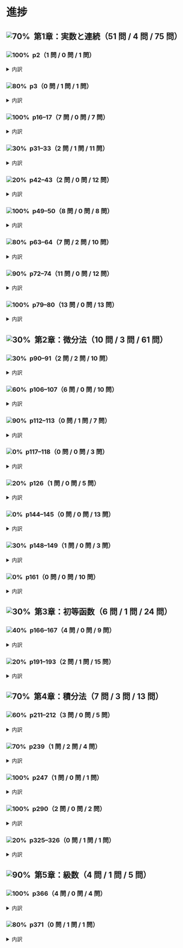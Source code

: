 # 進捗

## <picture><source media="(prefers-color-scheme: dark)" alt="70%"  srcset="https://img.shields.io/badge/70%25-8c8e02"><source media="(prefers-color-scheme: light)" alt="70%"  srcset="https://img.shields.io/badge/70%25-e5e833"><img alt="70%" src="https://img.shields.io/badge/70%25-e5e833"></picture>&nbsp; 第1章：実数と連続（51 問 / 4 問 / 75 問）

### <picture><source media="(prefers-color-scheme: dark)" alt="100%"  srcset="https://img.shields.io/badge/100%25-1f9b03"><source media="(prefers-color-scheme: light)" alt="100%"  srcset="https://img.shields.io/badge/100%25-46c12a"><img alt="100%" src="https://img.shields.io/badge/100%25-46c12a"></picture>&nbsp; p2（1 問 / 0 問 / 1 問）

<details>
<summary>内訳</summary>

<br/>

- [x] <picture><source media="(prefers-color-scheme: dark)" alt="100%"  srcset="https://img.shields.io/badge/100%25-1f9b03"><source media="(prefers-color-scheme: light)" alt="100%"  srcset="https://img.shields.io/badge/100%25-46c12a"><img alt="100%" src="https://img.shields.io/badge/100%25-46c12a"></picture>&nbsp; **p2：1**（11 / 11）
</details>

### <picture><source media="(prefers-color-scheme: dark)" alt="80%"  srcset="https://img.shields.io/badge/80%25-039b96"><source media="(prefers-color-scheme: light)" alt="80%"  srcset="https://img.shields.io/badge/80%25-2dcec9"><img alt="80%" src="https://img.shields.io/badge/80%25-2dcec9"></picture>&nbsp; p3（0 問 / 1 問 / 1 問）

<details>
<summary>内訳</summary>

<br/>

- [ ] <picture><source media="(prefers-color-scheme: dark)" alt="80%"  srcset="https://img.shields.io/badge/80%25-039b96"><source media="(prefers-color-scheme: light)" alt="80%"  srcset="https://img.shields.io/badge/80%25-2dcec9"><img alt="80%" src="https://img.shields.io/badge/80%25-2dcec9"></picture>&nbsp; **p3：2**（5 / 6）
</details>

### <picture><source media="(prefers-color-scheme: dark)" alt="100%"  srcset="https://img.shields.io/badge/100%25-1f9b03"><source media="(prefers-color-scheme: light)" alt="100%"  srcset="https://img.shields.io/badge/100%25-46c12a"><img alt="100%" src="https://img.shields.io/badge/100%25-46c12a"></picture>&nbsp; p16–17（7 問 / 0 問 / 7 問）

<details>
<summary>内訳</summary>

<br/>

- [x] <picture><source media="(prefers-color-scheme: dark)" alt="100%"  srcset="https://img.shields.io/badge/100%25-1f9b03"><source media="(prefers-color-scheme: light)" alt="100%"  srcset="https://img.shields.io/badge/100%25-46c12a"><img alt="100%" src="https://img.shields.io/badge/100%25-46c12a"></picture>&nbsp; **p16–17：1**（5 / 5）
- [x] <picture><source media="(prefers-color-scheme: dark)" alt="100%"  srcset="https://img.shields.io/badge/100%25-1f9b03"><source media="(prefers-color-scheme: light)" alt="100%"  srcset="https://img.shields.io/badge/100%25-46c12a"><img alt="100%" src="https://img.shields.io/badge/100%25-46c12a"></picture>&nbsp; **p16–17：2**
- [x] <picture><source media="(prefers-color-scheme: dark)" alt="100%"  srcset="https://img.shields.io/badge/100%25-1f9b03"><source media="(prefers-color-scheme: light)" alt="100%"  srcset="https://img.shields.io/badge/100%25-46c12a"><img alt="100%" src="https://img.shields.io/badge/100%25-46c12a"></picture>&nbsp; **p16–17：3**
- [x] <picture><source media="(prefers-color-scheme: dark)" alt="100%"  srcset="https://img.shields.io/badge/100%25-1f9b03"><source media="(prefers-color-scheme: light)" alt="100%"  srcset="https://img.shields.io/badge/100%25-46c12a"><img alt="100%" src="https://img.shields.io/badge/100%25-46c12a"></picture>&nbsp; **p16–17：4**
- [x] <picture><source media="(prefers-color-scheme: dark)" alt="100%"  srcset="https://img.shields.io/badge/100%25-1f9b03"><source media="(prefers-color-scheme: light)" alt="100%"  srcset="https://img.shields.io/badge/100%25-46c12a"><img alt="100%" src="https://img.shields.io/badge/100%25-46c12a"></picture>&nbsp; **p16–17：5**
- [x] <picture><source media="(prefers-color-scheme: dark)" alt="100%"  srcset="https://img.shields.io/badge/100%25-1f9b03"><source media="(prefers-color-scheme: light)" alt="100%"  srcset="https://img.shields.io/badge/100%25-46c12a"><img alt="100%" src="https://img.shields.io/badge/100%25-46c12a"></picture>&nbsp; **p16–17：6**
- [x] <picture><source media="(prefers-color-scheme: dark)" alt="100%"  srcset="https://img.shields.io/badge/100%25-1f9b03"><source media="(prefers-color-scheme: light)" alt="100%"  srcset="https://img.shields.io/badge/100%25-46c12a"><img alt="100%" src="https://img.shields.io/badge/100%25-46c12a"></picture>&nbsp; **p16–17：7**
</details>

### <picture><source media="(prefers-color-scheme: dark)" alt="30%"  srcset="https://img.shields.io/badge/30%25-b55003"><source media="(prefers-color-scheme: light)" alt="30%"  srcset="https://img.shields.io/badge/30%25-e88133"><img alt="30%" src="https://img.shields.io/badge/30%25-e88133"></picture>&nbsp; p31–33（2 問 / 1 問 / 11 問）

<details>
<summary>内訳</summary>

<br/>

- [ ] <picture><source media="(prefers-color-scheme: dark)" alt="90%"  srcset="https://img.shields.io/badge/90%25-039b96"><source media="(prefers-color-scheme: light)" alt="90%"  srcset="https://img.shields.io/badge/90%25-2dcec9"><img alt="90%" src="https://img.shields.io/badge/90%25-2dcec9"></picture>&nbsp; **p31–33：1**（6 / 7）
- [x] <picture><source media="(prefers-color-scheme: dark)" alt="100%"  srcset="https://img.shields.io/badge/100%25-1f9b03"><source media="(prefers-color-scheme: light)" alt="100%"  srcset="https://img.shields.io/badge/100%25-46c12a"><img alt="100%" src="https://img.shields.io/badge/100%25-46c12a"></picture>&nbsp; **p31–33：2**
- [ ] <picture><source media="(prefers-color-scheme: dark)" alt="0%"  srcset="https://img.shields.io/badge/0%25-a80319"><source media="(prefers-color-scheme: light)" alt="0%"  srcset="https://img.shields.io/badge/0%25-db3047"><img alt="0%" src="https://img.shields.io/badge/0%25-db3047"></picture>&nbsp; **p31–33：3**
- [ ] <picture><source media="(prefers-color-scheme: dark)" alt="0%"  srcset="https://img.shields.io/badge/0%25-a80319"><source media="(prefers-color-scheme: light)" alt="0%"  srcset="https://img.shields.io/badge/0%25-db3047"><img alt="0%" src="https://img.shields.io/badge/0%25-db3047"></picture>&nbsp; **p31–33：4**
- [ ] <picture><source media="(prefers-color-scheme: dark)" alt="0%"  srcset="https://img.shields.io/badge/0%25-a80319"><source media="(prefers-color-scheme: light)" alt="0%"  srcset="https://img.shields.io/badge/0%25-db3047"><img alt="0%" src="https://img.shields.io/badge/0%25-db3047"></picture>&nbsp; **p31–33：5**
- [ ] <picture><source media="(prefers-color-scheme: dark)" alt="0%"  srcset="https://img.shields.io/badge/0%25-a80319"><source media="(prefers-color-scheme: light)" alt="0%"  srcset="https://img.shields.io/badge/0%25-db3047"><img alt="0%" src="https://img.shields.io/badge/0%25-db3047"></picture>&nbsp; **p31–33：6**
- [ ] <picture><source media="(prefers-color-scheme: dark)" alt="0%"  srcset="https://img.shields.io/badge/0%25-a80319"><source media="(prefers-color-scheme: light)" alt="0%"  srcset="https://img.shields.io/badge/0%25-db3047"><img alt="0%" src="https://img.shields.io/badge/0%25-db3047"></picture>&nbsp; **p31–33：7**
- [ ] <picture><source media="(prefers-color-scheme: dark)" alt="0%"  srcset="https://img.shields.io/badge/0%25-a80319"><source media="(prefers-color-scheme: light)" alt="0%"  srcset="https://img.shields.io/badge/0%25-db3047"><img alt="0%" src="https://img.shields.io/badge/0%25-db3047"></picture>&nbsp; **p31–33：8**
- [ ] <picture><source media="(prefers-color-scheme: dark)" alt="0%"  srcset="https://img.shields.io/badge/0%25-a80319"><source media="(prefers-color-scheme: light)" alt="0%"  srcset="https://img.shields.io/badge/0%25-db3047"><img alt="0%" src="https://img.shields.io/badge/0%25-db3047"></picture>&nbsp; **p31–33：9**
- [ ] <picture><source media="(prefers-color-scheme: dark)" alt="0%"  srcset="https://img.shields.io/badge/0%25-a80319"><source media="(prefers-color-scheme: light)" alt="0%"  srcset="https://img.shields.io/badge/0%25-db3047"><img alt="0%" src="https://img.shields.io/badge/0%25-db3047"></picture>&nbsp; **p31–33：10**
- [x] <picture><source media="(prefers-color-scheme: dark)" alt="100%"  srcset="https://img.shields.io/badge/100%25-1f9b03"><source media="(prefers-color-scheme: light)" alt="100%"  srcset="https://img.shields.io/badge/100%25-46c12a"><img alt="100%" src="https://img.shields.io/badge/100%25-46c12a"></picture>&nbsp; **p31–33：11**
</details>

### <picture><source media="(prefers-color-scheme: dark)" alt="20%"  srcset="https://img.shields.io/badge/20%25-a80319"><source media="(prefers-color-scheme: light)" alt="20%"  srcset="https://img.shields.io/badge/20%25-db3047"><img alt="20%" src="https://img.shields.io/badge/20%25-db3047"></picture>&nbsp; p42–43（2 問 / 0 問 / 12 問）

<details>
<summary>内訳</summary>

<br/>

- [ ] <picture><source media="(prefers-color-scheme: dark)" alt="0%"  srcset="https://img.shields.io/badge/0%25-a80319"><source media="(prefers-color-scheme: light)" alt="0%"  srcset="https://img.shields.io/badge/0%25-db3047"><img alt="0%" src="https://img.shields.io/badge/0%25-db3047"></picture>&nbsp; **p42–43：1**
- [ ] <picture><source media="(prefers-color-scheme: dark)" alt="0%"  srcset="https://img.shields.io/badge/0%25-a80319"><source media="(prefers-color-scheme: light)" alt="0%"  srcset="https://img.shields.io/badge/0%25-db3047"><img alt="0%" src="https://img.shields.io/badge/0%25-db3047"></picture>&nbsp; **p42–43：2**
- [x] <picture><source media="(prefers-color-scheme: dark)" alt="100%"  srcset="https://img.shields.io/badge/100%25-1f9b03"><source media="(prefers-color-scheme: light)" alt="100%"  srcset="https://img.shields.io/badge/100%25-46c12a"><img alt="100%" src="https://img.shields.io/badge/100%25-46c12a"></picture>&nbsp; **p42–43：3**
- [ ] <picture><source media="(prefers-color-scheme: dark)" alt="0%"  srcset="https://img.shields.io/badge/0%25-a80319"><source media="(prefers-color-scheme: light)" alt="0%"  srcset="https://img.shields.io/badge/0%25-db3047"><img alt="0%" src="https://img.shields.io/badge/0%25-db3047"></picture>&nbsp; **p42–43：4**
- [ ] <picture><source media="(prefers-color-scheme: dark)" alt="0%"  srcset="https://img.shields.io/badge/0%25-a80319"><source media="(prefers-color-scheme: light)" alt="0%"  srcset="https://img.shields.io/badge/0%25-db3047"><img alt="0%" src="https://img.shields.io/badge/0%25-db3047"></picture>&nbsp; **p42–43：5**
- [ ] <picture><source media="(prefers-color-scheme: dark)" alt="0%"  srcset="https://img.shields.io/badge/0%25-a80319"><source media="(prefers-color-scheme: light)" alt="0%"  srcset="https://img.shields.io/badge/0%25-db3047"><img alt="0%" src="https://img.shields.io/badge/0%25-db3047"></picture>&nbsp; **p42–43：6**
- [ ] <picture><source media="(prefers-color-scheme: dark)" alt="0%"  srcset="https://img.shields.io/badge/0%25-a80319"><source media="(prefers-color-scheme: light)" alt="0%"  srcset="https://img.shields.io/badge/0%25-db3047"><img alt="0%" src="https://img.shields.io/badge/0%25-db3047"></picture>&nbsp; **p42–43：7**
- [ ] <picture><source media="(prefers-color-scheme: dark)" alt="0%"  srcset="https://img.shields.io/badge/0%25-a80319"><source media="(prefers-color-scheme: light)" alt="0%"  srcset="https://img.shields.io/badge/0%25-db3047"><img alt="0%" src="https://img.shields.io/badge/0%25-db3047"></picture>&nbsp; **p42–43：8**
- [ ] <picture><source media="(prefers-color-scheme: dark)" alt="0%"  srcset="https://img.shields.io/badge/0%25-a80319"><source media="(prefers-color-scheme: light)" alt="0%"  srcset="https://img.shields.io/badge/0%25-db3047"><img alt="0%" src="https://img.shields.io/badge/0%25-db3047"></picture>&nbsp; **p42–43：9**
- [ ] <picture><source media="(prefers-color-scheme: dark)" alt="0%"  srcset="https://img.shields.io/badge/0%25-a80319"><source media="(prefers-color-scheme: light)" alt="0%"  srcset="https://img.shields.io/badge/0%25-db3047"><img alt="0%" src="https://img.shields.io/badge/0%25-db3047"></picture>&nbsp; **p42–43：10**
- [x] <picture><source media="(prefers-color-scheme: dark)" alt="100%"  srcset="https://img.shields.io/badge/100%25-1f9b03"><source media="(prefers-color-scheme: light)" alt="100%"  srcset="https://img.shields.io/badge/100%25-46c12a"><img alt="100%" src="https://img.shields.io/badge/100%25-46c12a"></picture>&nbsp; **p42–43：11**
- [ ] <picture><source media="(prefers-color-scheme: dark)" alt="0%"  srcset="https://img.shields.io/badge/0%25-a80319"><source media="(prefers-color-scheme: light)" alt="0%"  srcset="https://img.shields.io/badge/0%25-db3047"><img alt="0%" src="https://img.shields.io/badge/0%25-db3047"></picture>&nbsp; **p42–43：12**
</details>

### <picture><source media="(prefers-color-scheme: dark)" alt="100%"  srcset="https://img.shields.io/badge/100%25-1f9b03"><source media="(prefers-color-scheme: light)" alt="100%"  srcset="https://img.shields.io/badge/100%25-46c12a"><img alt="100%" src="https://img.shields.io/badge/100%25-46c12a"></picture>&nbsp; p49–50（8 問 / 0 問 / 8 問）

<details>
<summary>内訳</summary>

<br/>

- [x] <picture><source media="(prefers-color-scheme: dark)" alt="100%"  srcset="https://img.shields.io/badge/100%25-1f9b03"><source media="(prefers-color-scheme: light)" alt="100%"  srcset="https://img.shields.io/badge/100%25-46c12a"><img alt="100%" src="https://img.shields.io/badge/100%25-46c12a"></picture>&nbsp; **p49–50：1**
- [x] <picture><source media="(prefers-color-scheme: dark)" alt="100%"  srcset="https://img.shields.io/badge/100%25-1f9b03"><source media="(prefers-color-scheme: light)" alt="100%"  srcset="https://img.shields.io/badge/100%25-46c12a"><img alt="100%" src="https://img.shields.io/badge/100%25-46c12a"></picture>&nbsp; **p49–50：2**（11 / 11）
- [x] <picture><source media="(prefers-color-scheme: dark)" alt="100%"  srcset="https://img.shields.io/badge/100%25-1f9b03"><source media="(prefers-color-scheme: light)" alt="100%"  srcset="https://img.shields.io/badge/100%25-46c12a"><img alt="100%" src="https://img.shields.io/badge/100%25-46c12a"></picture>&nbsp; **p49–50：3**
- [x] <picture><source media="(prefers-color-scheme: dark)" alt="100%"  srcset="https://img.shields.io/badge/100%25-1f9b03"><source media="(prefers-color-scheme: light)" alt="100%"  srcset="https://img.shields.io/badge/100%25-46c12a"><img alt="100%" src="https://img.shields.io/badge/100%25-46c12a"></picture>&nbsp; **p49–50：4**
- [x] <picture><source media="(prefers-color-scheme: dark)" alt="100%"  srcset="https://img.shields.io/badge/100%25-1f9b03"><source media="(prefers-color-scheme: light)" alt="100%"  srcset="https://img.shields.io/badge/100%25-46c12a"><img alt="100%" src="https://img.shields.io/badge/100%25-46c12a"></picture>&nbsp; **p49–50：5**
- [x] <picture><source media="(prefers-color-scheme: dark)" alt="100%"  srcset="https://img.shields.io/badge/100%25-1f9b03"><source media="(prefers-color-scheme: light)" alt="100%"  srcset="https://img.shields.io/badge/100%25-46c12a"><img alt="100%" src="https://img.shields.io/badge/100%25-46c12a"></picture>&nbsp; **p49–50：6**
- [x] <picture><source media="(prefers-color-scheme: dark)" alt="100%"  srcset="https://img.shields.io/badge/100%25-1f9b03"><source media="(prefers-color-scheme: light)" alt="100%"  srcset="https://img.shields.io/badge/100%25-46c12a"><img alt="100%" src="https://img.shields.io/badge/100%25-46c12a"></picture>&nbsp; **p49–50：7**（2 / 2）
- [x] <picture><source media="(prefers-color-scheme: dark)" alt="100%"  srcset="https://img.shields.io/badge/100%25-1f9b03"><source media="(prefers-color-scheme: light)" alt="100%"  srcset="https://img.shields.io/badge/100%25-46c12a"><img alt="100%" src="https://img.shields.io/badge/100%25-46c12a"></picture>&nbsp; **p49–50：8**
</details>

### <picture><source media="(prefers-color-scheme: dark)" alt="80%"  srcset="https://img.shields.io/badge/80%25-039b96"><source media="(prefers-color-scheme: light)" alt="80%"  srcset="https://img.shields.io/badge/80%25-2dcec9"><img alt="80%" src="https://img.shields.io/badge/80%25-2dcec9"></picture>&nbsp; p63–64（7 問 / 2 問 / 10 問）

<details>
<summary>内訳</summary>

<br/>

- [ ] <picture><source media="(prefers-color-scheme: dark)" alt="60%"  srcset="https://img.shields.io/badge/60%25-8c8e02"><source media="(prefers-color-scheme: light)" alt="60%"  srcset="https://img.shields.io/badge/60%25-e5e833"><img alt="60%" src="https://img.shields.io/badge/60%25-e5e833"></picture>&nbsp; **p63–64：1**（3 / 5）
- [x] <picture><source media="(prefers-color-scheme: dark)" alt="100%"  srcset="https://img.shields.io/badge/100%25-1f9b03"><source media="(prefers-color-scheme: light)" alt="100%"  srcset="https://img.shields.io/badge/100%25-46c12a"><img alt="100%" src="https://img.shields.io/badge/100%25-46c12a"></picture>&nbsp; **p63–64：2**（5 / 5）
- [ ] <picture><source media="(prefers-color-scheme: dark)" alt="50%"  srcset="https://img.shields.io/badge/50%25-8c8e02"><source media="(prefers-color-scheme: light)" alt="50%"  srcset="https://img.shields.io/badge/50%25-e5e833"><img alt="50%" src="https://img.shields.io/badge/50%25-e5e833"></picture>&nbsp; **p63–64：3**（1 / 2）
- [x] <picture><source media="(prefers-color-scheme: dark)" alt="100%"  srcset="https://img.shields.io/badge/100%25-1f9b03"><source media="(prefers-color-scheme: light)" alt="100%"  srcset="https://img.shields.io/badge/100%25-46c12a"><img alt="100%" src="https://img.shields.io/badge/100%25-46c12a"></picture>&nbsp; **p63–64：4**（2 / 2）
- [x] <picture><source media="(prefers-color-scheme: dark)" alt="100%"  srcset="https://img.shields.io/badge/100%25-1f9b03"><source media="(prefers-color-scheme: light)" alt="100%"  srcset="https://img.shields.io/badge/100%25-46c12a"><img alt="100%" src="https://img.shields.io/badge/100%25-46c12a"></picture>&nbsp; **p63–64：5**
- [x] <picture><source media="(prefers-color-scheme: dark)" alt="100%"  srcset="https://img.shields.io/badge/100%25-1f9b03"><source media="(prefers-color-scheme: light)" alt="100%"  srcset="https://img.shields.io/badge/100%25-46c12a"><img alt="100%" src="https://img.shields.io/badge/100%25-46c12a"></picture>&nbsp; **p63–64：6**
- [x] <picture><source media="(prefers-color-scheme: dark)" alt="100%"  srcset="https://img.shields.io/badge/100%25-1f9b03"><source media="(prefers-color-scheme: light)" alt="100%"  srcset="https://img.shields.io/badge/100%25-46c12a"><img alt="100%" src="https://img.shields.io/badge/100%25-46c12a"></picture>&nbsp; **p63–64：7**
- [x] <picture><source media="(prefers-color-scheme: dark)" alt="100%"  srcset="https://img.shields.io/badge/100%25-1f9b03"><source media="(prefers-color-scheme: light)" alt="100%"  srcset="https://img.shields.io/badge/100%25-46c12a"><img alt="100%" src="https://img.shields.io/badge/100%25-46c12a"></picture>&nbsp; **p63–64：8**
- [x] <picture><source media="(prefers-color-scheme: dark)" alt="100%"  srcset="https://img.shields.io/badge/100%25-1f9b03"><source media="(prefers-color-scheme: light)" alt="100%"  srcset="https://img.shields.io/badge/100%25-46c12a"><img alt="100%" src="https://img.shields.io/badge/100%25-46c12a"></picture>&nbsp; **p63–64：9**
- [ ] <picture><source media="(prefers-color-scheme: dark)" alt="0%"  srcset="https://img.shields.io/badge/0%25-a80319"><source media="(prefers-color-scheme: light)" alt="0%"  srcset="https://img.shields.io/badge/0%25-db3047"><img alt="0%" src="https://img.shields.io/badge/0%25-db3047"></picture>&nbsp; **p63–64：10**
</details>

### <picture><source media="(prefers-color-scheme: dark)" alt="90%"  srcset="https://img.shields.io/badge/90%25-039b96"><source media="(prefers-color-scheme: light)" alt="90%"  srcset="https://img.shields.io/badge/90%25-2dcec9"><img alt="90%" src="https://img.shields.io/badge/90%25-2dcec9"></picture>&nbsp; p72–74（11 問 / 0 問 / 12 問）

<details>
<summary>内訳</summary>

<br/>

- [x] <picture><source media="(prefers-color-scheme: dark)" alt="100%"  srcset="https://img.shields.io/badge/100%25-1f9b03"><source media="(prefers-color-scheme: light)" alt="100%"  srcset="https://img.shields.io/badge/100%25-46c12a"><img alt="100%" src="https://img.shields.io/badge/100%25-46c12a"></picture>&nbsp; **p72–74：1**（5 / 5）
- [ ] <picture><source media="(prefers-color-scheme: dark)" alt="0%"  srcset="https://img.shields.io/badge/0%25-a80319"><source media="(prefers-color-scheme: light)" alt="0%"  srcset="https://img.shields.io/badge/0%25-db3047"><img alt="0%" src="https://img.shields.io/badge/0%25-db3047"></picture>&nbsp; **p72–74：2**（0 / 3）
- [x] <picture><source media="(prefers-color-scheme: dark)" alt="100%"  srcset="https://img.shields.io/badge/100%25-1f9b03"><source media="(prefers-color-scheme: light)" alt="100%"  srcset="https://img.shields.io/badge/100%25-46c12a"><img alt="100%" src="https://img.shields.io/badge/100%25-46c12a"></picture>&nbsp; **p72–74：3**
- [x] <picture><source media="(prefers-color-scheme: dark)" alt="100%"  srcset="https://img.shields.io/badge/100%25-1f9b03"><source media="(prefers-color-scheme: light)" alt="100%"  srcset="https://img.shields.io/badge/100%25-46c12a"><img alt="100%" src="https://img.shields.io/badge/100%25-46c12a"></picture>&nbsp; **p72–74：4**
- [x] <picture><source media="(prefers-color-scheme: dark)" alt="100%"  srcset="https://img.shields.io/badge/100%25-1f9b03"><source media="(prefers-color-scheme: light)" alt="100%"  srcset="https://img.shields.io/badge/100%25-46c12a"><img alt="100%" src="https://img.shields.io/badge/100%25-46c12a"></picture>&nbsp; **p72–74：5**
- [x] <picture><source media="(prefers-color-scheme: dark)" alt="100%"  srcset="https://img.shields.io/badge/100%25-1f9b03"><source media="(prefers-color-scheme: light)" alt="100%"  srcset="https://img.shields.io/badge/100%25-46c12a"><img alt="100%" src="https://img.shields.io/badge/100%25-46c12a"></picture>&nbsp; **p72–74：6**
- [x] <picture><source media="(prefers-color-scheme: dark)" alt="100%"  srcset="https://img.shields.io/badge/100%25-1f9b03"><source media="(prefers-color-scheme: light)" alt="100%"  srcset="https://img.shields.io/badge/100%25-46c12a"><img alt="100%" src="https://img.shields.io/badge/100%25-46c12a"></picture>&nbsp; **p72–74：7**
- [x] <picture><source media="(prefers-color-scheme: dark)" alt="100%"  srcset="https://img.shields.io/badge/100%25-1f9b03"><source media="(prefers-color-scheme: light)" alt="100%"  srcset="https://img.shields.io/badge/100%25-46c12a"><img alt="100%" src="https://img.shields.io/badge/100%25-46c12a"></picture>&nbsp; **p72–74：8**
- [x] <picture><source media="(prefers-color-scheme: dark)" alt="100%"  srcset="https://img.shields.io/badge/100%25-1f9b03"><source media="(prefers-color-scheme: light)" alt="100%"  srcset="https://img.shields.io/badge/100%25-46c12a"><img alt="100%" src="https://img.shields.io/badge/100%25-46c12a"></picture>&nbsp; **p72–74：9**
- [x] <picture><source media="(prefers-color-scheme: dark)" alt="100%"  srcset="https://img.shields.io/badge/100%25-1f9b03"><source media="(prefers-color-scheme: light)" alt="100%"  srcset="https://img.shields.io/badge/100%25-46c12a"><img alt="100%" src="https://img.shields.io/badge/100%25-46c12a"></picture>&nbsp; **p72–74：10**
- [x] <picture><source media="(prefers-color-scheme: dark)" alt="100%"  srcset="https://img.shields.io/badge/100%25-1f9b03"><source media="(prefers-color-scheme: light)" alt="100%"  srcset="https://img.shields.io/badge/100%25-46c12a"><img alt="100%" src="https://img.shields.io/badge/100%25-46c12a"></picture>&nbsp; **p72–74：11**
- [x] <picture><source media="(prefers-color-scheme: dark)" alt="100%"  srcset="https://img.shields.io/badge/100%25-1f9b03"><source media="(prefers-color-scheme: light)" alt="100%"  srcset="https://img.shields.io/badge/100%25-46c12a"><img alt="100%" src="https://img.shields.io/badge/100%25-46c12a"></picture>&nbsp; **p72–74：12**
</details>

### <picture><source media="(prefers-color-scheme: dark)" alt="100%"  srcset="https://img.shields.io/badge/100%25-1f9b03"><source media="(prefers-color-scheme: light)" alt="100%"  srcset="https://img.shields.io/badge/100%25-46c12a"><img alt="100%" src="https://img.shields.io/badge/100%25-46c12a"></picture>&nbsp; p79–80（13 問 / 0 問 / 13 問）

<details>
<summary>内訳</summary>

<br/>

- [x] <picture><source media="(prefers-color-scheme: dark)" alt="100%"  srcset="https://img.shields.io/badge/100%25-1f9b03"><source media="(prefers-color-scheme: light)" alt="100%"  srcset="https://img.shields.io/badge/100%25-46c12a"><img alt="100%" src="https://img.shields.io/badge/100%25-46c12a"></picture>&nbsp; **p79–80：1**
- [x] <picture><source media="(prefers-color-scheme: dark)" alt="100%"  srcset="https://img.shields.io/badge/100%25-1f9b03"><source media="(prefers-color-scheme: light)" alt="100%"  srcset="https://img.shields.io/badge/100%25-46c12a"><img alt="100%" src="https://img.shields.io/badge/100%25-46c12a"></picture>&nbsp; **p79–80：2**
- [x] <picture><source media="(prefers-color-scheme: dark)" alt="100%"  srcset="https://img.shields.io/badge/100%25-1f9b03"><source media="(prefers-color-scheme: light)" alt="100%"  srcset="https://img.shields.io/badge/100%25-46c12a"><img alt="100%" src="https://img.shields.io/badge/100%25-46c12a"></picture>&nbsp; **p79–80：3**
- [x] <picture><source media="(prefers-color-scheme: dark)" alt="100%"  srcset="https://img.shields.io/badge/100%25-1f9b03"><source media="(prefers-color-scheme: light)" alt="100%"  srcset="https://img.shields.io/badge/100%25-46c12a"><img alt="100%" src="https://img.shields.io/badge/100%25-46c12a"></picture>&nbsp; **p79–80：4**
- [x] <picture><source media="(prefers-color-scheme: dark)" alt="100%"  srcset="https://img.shields.io/badge/100%25-1f9b03"><source media="(prefers-color-scheme: light)" alt="100%"  srcset="https://img.shields.io/badge/100%25-46c12a"><img alt="100%" src="https://img.shields.io/badge/100%25-46c12a"></picture>&nbsp; **p79–80：5**
- [x] <picture><source media="(prefers-color-scheme: dark)" alt="100%"  srcset="https://img.shields.io/badge/100%25-1f9b03"><source media="(prefers-color-scheme: light)" alt="100%"  srcset="https://img.shields.io/badge/100%25-46c12a"><img alt="100%" src="https://img.shields.io/badge/100%25-46c12a"></picture>&nbsp; **p79–80：6**
- [x] <picture><source media="(prefers-color-scheme: dark)" alt="100%"  srcset="https://img.shields.io/badge/100%25-1f9b03"><source media="(prefers-color-scheme: light)" alt="100%"  srcset="https://img.shields.io/badge/100%25-46c12a"><img alt="100%" src="https://img.shields.io/badge/100%25-46c12a"></picture>&nbsp; **p79–80：7**
- [x] <picture><source media="(prefers-color-scheme: dark)" alt="100%"  srcset="https://img.shields.io/badge/100%25-1f9b03"><source media="(prefers-color-scheme: light)" alt="100%"  srcset="https://img.shields.io/badge/100%25-46c12a"><img alt="100%" src="https://img.shields.io/badge/100%25-46c12a"></picture>&nbsp; **p79–80：8**
- [x] <picture><source media="(prefers-color-scheme: dark)" alt="100%"  srcset="https://img.shields.io/badge/100%25-1f9b03"><source media="(prefers-color-scheme: light)" alt="100%"  srcset="https://img.shields.io/badge/100%25-46c12a"><img alt="100%" src="https://img.shields.io/badge/100%25-46c12a"></picture>&nbsp; **p79–80：9**
- [x] <picture><source media="(prefers-color-scheme: dark)" alt="100%"  srcset="https://img.shields.io/badge/100%25-1f9b03"><source media="(prefers-color-scheme: light)" alt="100%"  srcset="https://img.shields.io/badge/100%25-46c12a"><img alt="100%" src="https://img.shields.io/badge/100%25-46c12a"></picture>&nbsp; **p79–80：10**
- [x] <picture><source media="(prefers-color-scheme: dark)" alt="100%"  srcset="https://img.shields.io/badge/100%25-1f9b03"><source media="(prefers-color-scheme: light)" alt="100%"  srcset="https://img.shields.io/badge/100%25-46c12a"><img alt="100%" src="https://img.shields.io/badge/100%25-46c12a"></picture>&nbsp; **p79–80：11**
- [x] <picture><source media="(prefers-color-scheme: dark)" alt="100%"  srcset="https://img.shields.io/badge/100%25-1f9b03"><source media="(prefers-color-scheme: light)" alt="100%"  srcset="https://img.shields.io/badge/100%25-46c12a"><img alt="100%" src="https://img.shields.io/badge/100%25-46c12a"></picture>&nbsp; **p79–80：12**（2 / 2）
- [x] <picture><source media="(prefers-color-scheme: dark)" alt="100%"  srcset="https://img.shields.io/badge/100%25-1f9b03"><source media="(prefers-color-scheme: light)" alt="100%"  srcset="https://img.shields.io/badge/100%25-46c12a"><img alt="100%" src="https://img.shields.io/badge/100%25-46c12a"></picture>&nbsp; **p79–80：13**
</details>


## <picture><source media="(prefers-color-scheme: dark)" alt="30%"  srcset="https://img.shields.io/badge/30%25-b55003"><source media="(prefers-color-scheme: light)" alt="30%"  srcset="https://img.shields.io/badge/30%25-e88133"><img alt="30%" src="https://img.shields.io/badge/30%25-e88133"></picture>&nbsp; 第2章：微分法（10 問 / 3 問 / 61 問）

### <picture><source media="(prefers-color-scheme: dark)" alt="30%"  srcset="https://img.shields.io/badge/30%25-b55003"><source media="(prefers-color-scheme: light)" alt="30%"  srcset="https://img.shields.io/badge/30%25-e88133"><img alt="30%" src="https://img.shields.io/badge/30%25-e88133"></picture>&nbsp; p90–91（2 問 / 2 問 / 10 問）

<details>
<summary>内訳</summary>

<br/>

- [ ] <picture><source media="(prefers-color-scheme: dark)" alt="50%"  srcset="https://img.shields.io/badge/50%25-8c8e02"><source media="(prefers-color-scheme: light)" alt="50%"  srcset="https://img.shields.io/badge/50%25-e5e833"><img alt="50%" src="https://img.shields.io/badge/50%25-e5e833"></picture>&nbsp; **p90–91：1**（3 / 6）
- [ ] <picture><source media="(prefers-color-scheme: dark)" alt="0%"  srcset="https://img.shields.io/badge/0%25-a80319"><source media="(prefers-color-scheme: light)" alt="0%"  srcset="https://img.shields.io/badge/0%25-db3047"><img alt="0%" src="https://img.shields.io/badge/0%25-db3047"></picture>&nbsp; **p90–91：2**
- [x] <picture><source media="(prefers-color-scheme: dark)" alt="100%"  srcset="https://img.shields.io/badge/100%25-1f9b03"><source media="(prefers-color-scheme: light)" alt="100%"  srcset="https://img.shields.io/badge/100%25-46c12a"><img alt="100%" src="https://img.shields.io/badge/100%25-46c12a"></picture>&nbsp; **p90–91：3**（9 / 9）
- [ ] <picture><source media="(prefers-color-scheme: dark)" alt="0%"  srcset="https://img.shields.io/badge/0%25-a80319"><source media="(prefers-color-scheme: light)" alt="0%"  srcset="https://img.shields.io/badge/0%25-db3047"><img alt="0%" src="https://img.shields.io/badge/0%25-db3047"></picture>&nbsp; **p90–91：4**（0 / 5）
- [ ] <picture><source media="(prefers-color-scheme: dark)" alt="0%"  srcset="https://img.shields.io/badge/0%25-a80319"><source media="(prefers-color-scheme: light)" alt="0%"  srcset="https://img.shields.io/badge/0%25-db3047"><img alt="0%" src="https://img.shields.io/badge/0%25-db3047"></picture>&nbsp; **p90–91：5**（0 / 2）
- [ ] <picture><source media="(prefers-color-scheme: dark)" alt="0%"  srcset="https://img.shields.io/badge/0%25-a80319"><source media="(prefers-color-scheme: light)" alt="0%"  srcset="https://img.shields.io/badge/0%25-db3047"><img alt="0%" src="https://img.shields.io/badge/0%25-db3047"></picture>&nbsp; **p90–91：6**（0 / 2）
- [ ] <picture><source media="(prefers-color-scheme: dark)" alt="0%"  srcset="https://img.shields.io/badge/0%25-a80319"><source media="(prefers-color-scheme: light)" alt="0%"  srcset="https://img.shields.io/badge/0%25-db3047"><img alt="0%" src="https://img.shields.io/badge/0%25-db3047"></picture>&nbsp; **p90–91：7**（0 / 5）
- [ ] <picture><source media="(prefers-color-scheme: dark)" alt="0%"  srcset="https://img.shields.io/badge/0%25-a80319"><source media="(prefers-color-scheme: light)" alt="0%"  srcset="https://img.shields.io/badge/0%25-db3047"><img alt="0%" src="https://img.shields.io/badge/0%25-db3047"></picture>&nbsp; **p90–91：8**（0 / 6）
- [ ] <picture><source media="(prefers-color-scheme: dark)" alt="20%"  srcset="https://img.shields.io/badge/20%25-a80319"><source media="(prefers-color-scheme: light)" alt="20%"  srcset="https://img.shields.io/badge/20%25-db3047"><img alt="20%" src="https://img.shields.io/badge/20%25-db3047"></picture>&nbsp; **p90–91：9**（1 / 6）
- [x] <picture><source media="(prefers-color-scheme: dark)" alt="100%"  srcset="https://img.shields.io/badge/100%25-1f9b03"><source media="(prefers-color-scheme: light)" alt="100%"  srcset="https://img.shields.io/badge/100%25-46c12a"><img alt="100%" src="https://img.shields.io/badge/100%25-46c12a"></picture>&nbsp; **p90–91：10**
</details>

### <picture><source media="(prefers-color-scheme: dark)" alt="60%"  srcset="https://img.shields.io/badge/60%25-8c8e02"><source media="(prefers-color-scheme: light)" alt="60%"  srcset="https://img.shields.io/badge/60%25-e5e833"><img alt="60%" src="https://img.shields.io/badge/60%25-e5e833"></picture>&nbsp; p106–107（6 問 / 0 問 / 10 問）

<details>
<summary>内訳</summary>

<br/>

- [x] <picture><source media="(prefers-color-scheme: dark)" alt="100%"  srcset="https://img.shields.io/badge/100%25-1f9b03"><source media="(prefers-color-scheme: light)" alt="100%"  srcset="https://img.shields.io/badge/100%25-46c12a"><img alt="100%" src="https://img.shields.io/badge/100%25-46c12a"></picture>&nbsp; **p106–107：1**
- [x] <picture><source media="(prefers-color-scheme: dark)" alt="100%"  srcset="https://img.shields.io/badge/100%25-1f9b03"><source media="(prefers-color-scheme: light)" alt="100%"  srcset="https://img.shields.io/badge/100%25-46c12a"><img alt="100%" src="https://img.shields.io/badge/100%25-46c12a"></picture>&nbsp; **p106–107：2**
- [x] <picture><source media="(prefers-color-scheme: dark)" alt="100%"  srcset="https://img.shields.io/badge/100%25-1f9b03"><source media="(prefers-color-scheme: light)" alt="100%"  srcset="https://img.shields.io/badge/100%25-46c12a"><img alt="100%" src="https://img.shields.io/badge/100%25-46c12a"></picture>&nbsp; **p106–107：3**
- [ ] <picture><source media="(prefers-color-scheme: dark)" alt="0%"  srcset="https://img.shields.io/badge/0%25-a80319"><source media="(prefers-color-scheme: light)" alt="0%"  srcset="https://img.shields.io/badge/0%25-db3047"><img alt="0%" src="https://img.shields.io/badge/0%25-db3047"></picture>&nbsp; **p106–107：4**
- [ ] <picture><source media="(prefers-color-scheme: dark)" alt="0%"  srcset="https://img.shields.io/badge/0%25-a80319"><source media="(prefers-color-scheme: light)" alt="0%"  srcset="https://img.shields.io/badge/0%25-db3047"><img alt="0%" src="https://img.shields.io/badge/0%25-db3047"></picture>&nbsp; **p106–107：5**（0 / 5）
- [ ] <picture><source media="(prefers-color-scheme: dark)" alt="0%"  srcset="https://img.shields.io/badge/0%25-a80319"><source media="(prefers-color-scheme: light)" alt="0%"  srcset="https://img.shields.io/badge/0%25-db3047"><img alt="0%" src="https://img.shields.io/badge/0%25-db3047"></picture>&nbsp; **p106–107：6**（0 / 3）
- [ ] <picture><source media="(prefers-color-scheme: dark)" alt="0%"  srcset="https://img.shields.io/badge/0%25-a80319"><source media="(prefers-color-scheme: light)" alt="0%"  srcset="https://img.shields.io/badge/0%25-db3047"><img alt="0%" src="https://img.shields.io/badge/0%25-db3047"></picture>&nbsp; **p106–107：7**
- [x] <picture><source media="(prefers-color-scheme: dark)" alt="100%"  srcset="https://img.shields.io/badge/100%25-1f9b03"><source media="(prefers-color-scheme: light)" alt="100%"  srcset="https://img.shields.io/badge/100%25-46c12a"><img alt="100%" src="https://img.shields.io/badge/100%25-46c12a"></picture>&nbsp; **p106–107：8**（2 / 2）
- [x] <picture><source media="(prefers-color-scheme: dark)" alt="100%"  srcset="https://img.shields.io/badge/100%25-1f9b03"><source media="(prefers-color-scheme: light)" alt="100%"  srcset="https://img.shields.io/badge/100%25-46c12a"><img alt="100%" src="https://img.shields.io/badge/100%25-46c12a"></picture>&nbsp; **p106–107：9**
- [x] <picture><source media="(prefers-color-scheme: dark)" alt="100%"  srcset="https://img.shields.io/badge/100%25-1f9b03"><source media="(prefers-color-scheme: light)" alt="100%"  srcset="https://img.shields.io/badge/100%25-46c12a"><img alt="100%" src="https://img.shields.io/badge/100%25-46c12a"></picture>&nbsp; **p106–107：10**
</details>

### <picture><source media="(prefers-color-scheme: dark)" alt="90%"  srcset="https://img.shields.io/badge/90%25-039b96"><source media="(prefers-color-scheme: light)" alt="90%"  srcset="https://img.shields.io/badge/90%25-2dcec9"><img alt="90%" src="https://img.shields.io/badge/90%25-2dcec9"></picture>&nbsp; p112–113（0 問 / 1 問 / 7 問）

<details>
<summary>内訳</summary>

<br/>

- [ ] <picture><source media="(prefers-color-scheme: dark)" alt="90%"  srcset="https://img.shields.io/badge/90%25-039b96"><source media="(prefers-color-scheme: light)" alt="90%"  srcset="https://img.shields.io/badge/90%25-2dcec9"><img alt="90%" src="https://img.shields.io/badge/90%25-2dcec9"></picture>&nbsp; **p112–113：1**
- [ ] <picture><source media="(prefers-color-scheme: dark)" alt="0%"  srcset="https://img.shields.io/badge/0%25-a80319"><source media="(prefers-color-scheme: light)" alt="0%"  srcset="https://img.shields.io/badge/0%25-db3047"><img alt="0%" src="https://img.shields.io/badge/0%25-db3047"></picture>&nbsp; **p112–113：2**
- [ ] <picture><source media="(prefers-color-scheme: dark)" alt="0%"  srcset="https://img.shields.io/badge/0%25-a80319"><source media="(prefers-color-scheme: light)" alt="0%"  srcset="https://img.shields.io/badge/0%25-db3047"><img alt="0%" src="https://img.shields.io/badge/0%25-db3047"></picture>&nbsp; **p112–113：3**
- [ ] <picture><source media="(prefers-color-scheme: dark)" alt="0%"  srcset="https://img.shields.io/badge/0%25-a80319"><source media="(prefers-color-scheme: light)" alt="0%"  srcset="https://img.shields.io/badge/0%25-db3047"><img alt="0%" src="https://img.shields.io/badge/0%25-db3047"></picture>&nbsp; **p112–113：4**
- [ ] <picture><source media="(prefers-color-scheme: dark)" alt="0%"  srcset="https://img.shields.io/badge/0%25-a80319"><source media="(prefers-color-scheme: light)" alt="0%"  srcset="https://img.shields.io/badge/0%25-db3047"><img alt="0%" src="https://img.shields.io/badge/0%25-db3047"></picture>&nbsp; **p112–113：5**
- [ ] <picture><source media="(prefers-color-scheme: dark)" alt="0%"  srcset="https://img.shields.io/badge/0%25-a80319"><source media="(prefers-color-scheme: light)" alt="0%"  srcset="https://img.shields.io/badge/0%25-db3047"><img alt="0%" src="https://img.shields.io/badge/0%25-db3047"></picture>&nbsp; **p112–113：6**
- [ ] <picture><source media="(prefers-color-scheme: dark)" alt="0%"  srcset="https://img.shields.io/badge/0%25-a80319"><source media="(prefers-color-scheme: light)" alt="0%"  srcset="https://img.shields.io/badge/0%25-db3047"><img alt="0%" src="https://img.shields.io/badge/0%25-db3047"></picture>&nbsp; **p112–113：7**
</details>

### <picture><source media="(prefers-color-scheme: dark)" alt="0%"  srcset="https://img.shields.io/badge/0%25-a80319"><source media="(prefers-color-scheme: light)" alt="0%"  srcset="https://img.shields.io/badge/0%25-db3047"><img alt="0%" src="https://img.shields.io/badge/0%25-db3047"></picture>&nbsp; p117–118（0 問 / 0 問 / 3 問）

<details>
<summary>内訳</summary>

<br/>

- [ ] <picture><source media="(prefers-color-scheme: dark)" alt="0%"  srcset="https://img.shields.io/badge/0%25-a80319"><source media="(prefers-color-scheme: light)" alt="0%"  srcset="https://img.shields.io/badge/0%25-db3047"><img alt="0%" src="https://img.shields.io/badge/0%25-db3047"></picture>&nbsp; **p117–118：1**（0 / 4）
- [ ] <picture><source media="(prefers-color-scheme: dark)" alt="0%"  srcset="https://img.shields.io/badge/0%25-a80319"><source media="(prefers-color-scheme: light)" alt="0%"  srcset="https://img.shields.io/badge/0%25-db3047"><img alt="0%" src="https://img.shields.io/badge/0%25-db3047"></picture>&nbsp; **p117–118：2**（0 / 2）
- [ ] <picture><source media="(prefers-color-scheme: dark)" alt="0%"  srcset="https://img.shields.io/badge/0%25-a80319"><source media="(prefers-color-scheme: light)" alt="0%"  srcset="https://img.shields.io/badge/0%25-db3047"><img alt="0%" src="https://img.shields.io/badge/0%25-db3047"></picture>&nbsp; **p117–118：3**（0 / 3）
</details>

### <picture><source media="(prefers-color-scheme: dark)" alt="20%"  srcset="https://img.shields.io/badge/20%25-a80319"><source media="(prefers-color-scheme: light)" alt="20%"  srcset="https://img.shields.io/badge/20%25-db3047"><img alt="20%" src="https://img.shields.io/badge/20%25-db3047"></picture>&nbsp; p126（1 問 / 0 問 / 5 問）

<details>
<summary>内訳</summary>

<br/>

- [ ] <picture><source media="(prefers-color-scheme: dark)" alt="0%"  srcset="https://img.shields.io/badge/0%25-a80319"><source media="(prefers-color-scheme: light)" alt="0%"  srcset="https://img.shields.io/badge/0%25-db3047"><img alt="0%" src="https://img.shields.io/badge/0%25-db3047"></picture>&nbsp; **p126：1**（0 / 3）
- [x] <picture><source media="(prefers-color-scheme: dark)" alt="100%"  srcset="https://img.shields.io/badge/100%25-1f9b03"><source media="(prefers-color-scheme: light)" alt="100%"  srcset="https://img.shields.io/badge/100%25-46c12a"><img alt="100%" src="https://img.shields.io/badge/100%25-46c12a"></picture>&nbsp; **p126：2**
- [ ] <picture><source media="(prefers-color-scheme: dark)" alt="0%"  srcset="https://img.shields.io/badge/0%25-a80319"><source media="(prefers-color-scheme: light)" alt="0%"  srcset="https://img.shields.io/badge/0%25-db3047"><img alt="0%" src="https://img.shields.io/badge/0%25-db3047"></picture>&nbsp; **p126：3**
- [ ] <picture><source media="(prefers-color-scheme: dark)" alt="0%"  srcset="https://img.shields.io/badge/0%25-a80319"><source media="(prefers-color-scheme: light)" alt="0%"  srcset="https://img.shields.io/badge/0%25-db3047"><img alt="0%" src="https://img.shields.io/badge/0%25-db3047"></picture>&nbsp; **p126：4**
- [ ] <picture><source media="(prefers-color-scheme: dark)" alt="0%"  srcset="https://img.shields.io/badge/0%25-a80319"><source media="(prefers-color-scheme: light)" alt="0%"  srcset="https://img.shields.io/badge/0%25-db3047"><img alt="0%" src="https://img.shields.io/badge/0%25-db3047"></picture>&nbsp; **p126：5**
</details>

### <picture><source media="(prefers-color-scheme: dark)" alt="0%"  srcset="https://img.shields.io/badge/0%25-a80319"><source media="(prefers-color-scheme: light)" alt="0%"  srcset="https://img.shields.io/badge/0%25-db3047"><img alt="0%" src="https://img.shields.io/badge/0%25-db3047"></picture>&nbsp; p144–145（0 問 / 0 問 / 13 問）

<details>
<summary>内訳</summary>

<br/>

- [ ] <picture><source media="(prefers-color-scheme: dark)" alt="0%"  srcset="https://img.shields.io/badge/0%25-a80319"><source media="(prefers-color-scheme: light)" alt="0%"  srcset="https://img.shields.io/badge/0%25-db3047"><img alt="0%" src="https://img.shields.io/badge/0%25-db3047"></picture>&nbsp; **p144–145：1**（0 / 2）
- [ ] <picture><source media="(prefers-color-scheme: dark)" alt="0%"  srcset="https://img.shields.io/badge/0%25-a80319"><source media="(prefers-color-scheme: light)" alt="0%"  srcset="https://img.shields.io/badge/0%25-db3047"><img alt="0%" src="https://img.shields.io/badge/0%25-db3047"></picture>&nbsp; **p144–145：2**
- [ ] <picture><source media="(prefers-color-scheme: dark)" alt="0%"  srcset="https://img.shields.io/badge/0%25-a80319"><source media="(prefers-color-scheme: light)" alt="0%"  srcset="https://img.shields.io/badge/0%25-db3047"><img alt="0%" src="https://img.shields.io/badge/0%25-db3047"></picture>&nbsp; **p144–145：3**
- [ ] <picture><source media="(prefers-color-scheme: dark)" alt="0%"  srcset="https://img.shields.io/badge/0%25-a80319"><source media="(prefers-color-scheme: light)" alt="0%"  srcset="https://img.shields.io/badge/0%25-db3047"><img alt="0%" src="https://img.shields.io/badge/0%25-db3047"></picture>&nbsp; **p144–145：4**
- [ ] <picture><source media="(prefers-color-scheme: dark)" alt="0%"  srcset="https://img.shields.io/badge/0%25-a80319"><source media="(prefers-color-scheme: light)" alt="0%"  srcset="https://img.shields.io/badge/0%25-db3047"><img alt="0%" src="https://img.shields.io/badge/0%25-db3047"></picture>&nbsp; **p144–145：5**
- [ ] <picture><source media="(prefers-color-scheme: dark)" alt="0%"  srcset="https://img.shields.io/badge/0%25-a80319"><source media="(prefers-color-scheme: light)" alt="0%"  srcset="https://img.shields.io/badge/0%25-db3047"><img alt="0%" src="https://img.shields.io/badge/0%25-db3047"></picture>&nbsp; **p144–145：6**
- [ ] <picture><source media="(prefers-color-scheme: dark)" alt="0%"  srcset="https://img.shields.io/badge/0%25-a80319"><source media="(prefers-color-scheme: light)" alt="0%"  srcset="https://img.shields.io/badge/0%25-db3047"><img alt="0%" src="https://img.shields.io/badge/0%25-db3047"></picture>&nbsp; **p144–145：7**
- [ ] <picture><source media="(prefers-color-scheme: dark)" alt="0%"  srcset="https://img.shields.io/badge/0%25-a80319"><source media="(prefers-color-scheme: light)" alt="0%"  srcset="https://img.shields.io/badge/0%25-db3047"><img alt="0%" src="https://img.shields.io/badge/0%25-db3047"></picture>&nbsp; **p144–145：8**
- [ ] <picture><source media="(prefers-color-scheme: dark)" alt="0%"  srcset="https://img.shields.io/badge/0%25-a80319"><source media="(prefers-color-scheme: light)" alt="0%"  srcset="https://img.shields.io/badge/0%25-db3047"><img alt="0%" src="https://img.shields.io/badge/0%25-db3047"></picture>&nbsp; **p144–145：9**
- [ ] <picture><source media="(prefers-color-scheme: dark)" alt="0%"  srcset="https://img.shields.io/badge/0%25-a80319"><source media="(prefers-color-scheme: light)" alt="0%"  srcset="https://img.shields.io/badge/0%25-db3047"><img alt="0%" src="https://img.shields.io/badge/0%25-db3047"></picture>&nbsp; **p144–145：10**
- [ ] <picture><source media="(prefers-color-scheme: dark)" alt="0%"  srcset="https://img.shields.io/badge/0%25-a80319"><source media="(prefers-color-scheme: light)" alt="0%"  srcset="https://img.shields.io/badge/0%25-db3047"><img alt="0%" src="https://img.shields.io/badge/0%25-db3047"></picture>&nbsp; **p144–145：11**
- [ ] <picture><source media="(prefers-color-scheme: dark)" alt="0%"  srcset="https://img.shields.io/badge/0%25-a80319"><source media="(prefers-color-scheme: light)" alt="0%"  srcset="https://img.shields.io/badge/0%25-db3047"><img alt="0%" src="https://img.shields.io/badge/0%25-db3047"></picture>&nbsp; **p144–145：12**
- [ ] <picture><source media="(prefers-color-scheme: dark)" alt="0%"  srcset="https://img.shields.io/badge/0%25-a80319"><source media="(prefers-color-scheme: light)" alt="0%"  srcset="https://img.shields.io/badge/0%25-db3047"><img alt="0%" src="https://img.shields.io/badge/0%25-db3047"></picture>&nbsp; **p144–145：13**（0 / 2）
</details>

### <picture><source media="(prefers-color-scheme: dark)" alt="30%"  srcset="https://img.shields.io/badge/30%25-b55003"><source media="(prefers-color-scheme: light)" alt="30%"  srcset="https://img.shields.io/badge/30%25-e88133"><img alt="30%" src="https://img.shields.io/badge/30%25-e88133"></picture>&nbsp; p148–149（1 問 / 0 問 / 3 問）

<details>
<summary>内訳</summary>

<br/>

- [x] <picture><source media="(prefers-color-scheme: dark)" alt="100%"  srcset="https://img.shields.io/badge/100%25-1f9b03"><source media="(prefers-color-scheme: light)" alt="100%"  srcset="https://img.shields.io/badge/100%25-46c12a"><img alt="100%" src="https://img.shields.io/badge/100%25-46c12a"></picture>&nbsp; **p148–149：1**
- [ ] <picture><source media="(prefers-color-scheme: dark)" alt="0%"  srcset="https://img.shields.io/badge/0%25-a80319"><source media="(prefers-color-scheme: light)" alt="0%"  srcset="https://img.shields.io/badge/0%25-db3047"><img alt="0%" src="https://img.shields.io/badge/0%25-db3047"></picture>&nbsp; **p148–149：2**（0 / 3）
- [ ] <picture><source media="(prefers-color-scheme: dark)" alt="0%"  srcset="https://img.shields.io/badge/0%25-a80319"><source media="(prefers-color-scheme: light)" alt="0%"  srcset="https://img.shields.io/badge/0%25-db3047"><img alt="0%" src="https://img.shields.io/badge/0%25-db3047"></picture>&nbsp; **p148–149：3**（0 / 2）
</details>

### <picture><source media="(prefers-color-scheme: dark)" alt="0%"  srcset="https://img.shields.io/badge/0%25-a80319"><source media="(prefers-color-scheme: light)" alt="0%"  srcset="https://img.shields.io/badge/0%25-db3047"><img alt="0%" src="https://img.shields.io/badge/0%25-db3047"></picture>&nbsp; p161（0 問 / 0 問 / 10 問）

<details>
<summary>内訳</summary>

<br/>

- [ ] <picture><source media="(prefers-color-scheme: dark)" alt="0%"  srcset="https://img.shields.io/badge/0%25-a80319"><source media="(prefers-color-scheme: light)" alt="0%"  srcset="https://img.shields.io/badge/0%25-db3047"><img alt="0%" src="https://img.shields.io/badge/0%25-db3047"></picture>&nbsp; **p161：1**（0 / 4）
- [ ] <picture><source media="(prefers-color-scheme: dark)" alt="0%"  srcset="https://img.shields.io/badge/0%25-a80319"><source media="(prefers-color-scheme: light)" alt="0%"  srcset="https://img.shields.io/badge/0%25-db3047"><img alt="0%" src="https://img.shields.io/badge/0%25-db3047"></picture>&nbsp; **p161：2**
- [ ] <picture><source media="(prefers-color-scheme: dark)" alt="0%"  srcset="https://img.shields.io/badge/0%25-a80319"><source media="(prefers-color-scheme: light)" alt="0%"  srcset="https://img.shields.io/badge/0%25-db3047"><img alt="0%" src="https://img.shields.io/badge/0%25-db3047"></picture>&nbsp; **p161：3**
- [ ] <picture><source media="(prefers-color-scheme: dark)" alt="0%"  srcset="https://img.shields.io/badge/0%25-a80319"><source media="(prefers-color-scheme: light)" alt="0%"  srcset="https://img.shields.io/badge/0%25-db3047"><img alt="0%" src="https://img.shields.io/badge/0%25-db3047"></picture>&nbsp; **p161：4**
- [ ] <picture><source media="(prefers-color-scheme: dark)" alt="0%"  srcset="https://img.shields.io/badge/0%25-a80319"><source media="(prefers-color-scheme: light)" alt="0%"  srcset="https://img.shields.io/badge/0%25-db3047"><img alt="0%" src="https://img.shields.io/badge/0%25-db3047"></picture>&nbsp; **p161：5**
- [ ] <picture><source media="(prefers-color-scheme: dark)" alt="0%"  srcset="https://img.shields.io/badge/0%25-a80319"><source media="(prefers-color-scheme: light)" alt="0%"  srcset="https://img.shields.io/badge/0%25-db3047"><img alt="0%" src="https://img.shields.io/badge/0%25-db3047"></picture>&nbsp; **p161：6**
- [ ] <picture><source media="(prefers-color-scheme: dark)" alt="0%"  srcset="https://img.shields.io/badge/0%25-a80319"><source media="(prefers-color-scheme: light)" alt="0%"  srcset="https://img.shields.io/badge/0%25-db3047"><img alt="0%" src="https://img.shields.io/badge/0%25-db3047"></picture>&nbsp; **p161：7**
- [ ] <picture><source media="(prefers-color-scheme: dark)" alt="0%"  srcset="https://img.shields.io/badge/0%25-a80319"><source media="(prefers-color-scheme: light)" alt="0%"  srcset="https://img.shields.io/badge/0%25-db3047"><img alt="0%" src="https://img.shields.io/badge/0%25-db3047"></picture>&nbsp; **p161：8**
- [ ] <picture><source media="(prefers-color-scheme: dark)" alt="0%"  srcset="https://img.shields.io/badge/0%25-a80319"><source media="(prefers-color-scheme: light)" alt="0%"  srcset="https://img.shields.io/badge/0%25-db3047"><img alt="0%" src="https://img.shields.io/badge/0%25-db3047"></picture>&nbsp; **p161：9**
- [ ] <picture><source media="(prefers-color-scheme: dark)" alt="0%"  srcset="https://img.shields.io/badge/0%25-a80319"><source media="(prefers-color-scheme: light)" alt="0%"  srcset="https://img.shields.io/badge/0%25-db3047"><img alt="0%" src="https://img.shields.io/badge/0%25-db3047"></picture>&nbsp; **p161：10**
</details>


## <picture><source media="(prefers-color-scheme: dark)" alt="30%"  srcset="https://img.shields.io/badge/30%25-b55003"><source media="(prefers-color-scheme: light)" alt="30%"  srcset="https://img.shields.io/badge/30%25-e88133"><img alt="30%" src="https://img.shields.io/badge/30%25-e88133"></picture>&nbsp; 第3章：初等函数（6 問 / 1 問 / 24 問）

### <picture><source media="(prefers-color-scheme: dark)" alt="40%"  srcset="https://img.shields.io/badge/40%25-b55003"><source media="(prefers-color-scheme: light)" alt="40%"  srcset="https://img.shields.io/badge/40%25-e88133"><img alt="40%" src="https://img.shields.io/badge/40%25-e88133"></picture>&nbsp; p166–167（4 問 / 0 問 / 9 問）

<details>
<summary>内訳</summary>

<br/>

- [x] <picture><source media="(prefers-color-scheme: dark)" alt="100%"  srcset="https://img.shields.io/badge/100%25-1f9b03"><source media="(prefers-color-scheme: light)" alt="100%"  srcset="https://img.shields.io/badge/100%25-46c12a"><img alt="100%" src="https://img.shields.io/badge/100%25-46c12a"></picture>&nbsp; **p166–167：1**
- [x] <picture><source media="(prefers-color-scheme: dark)" alt="100%"  srcset="https://img.shields.io/badge/100%25-1f9b03"><source media="(prefers-color-scheme: light)" alt="100%"  srcset="https://img.shields.io/badge/100%25-46c12a"><img alt="100%" src="https://img.shields.io/badge/100%25-46c12a"></picture>&nbsp; **p166–167：2**
- [x] <picture><source media="(prefers-color-scheme: dark)" alt="100%"  srcset="https://img.shields.io/badge/100%25-1f9b03"><source media="(prefers-color-scheme: light)" alt="100%"  srcset="https://img.shields.io/badge/100%25-46c12a"><img alt="100%" src="https://img.shields.io/badge/100%25-46c12a"></picture>&nbsp; **p166–167：3**
- [x] <picture><source media="(prefers-color-scheme: dark)" alt="100%"  srcset="https://img.shields.io/badge/100%25-1f9b03"><source media="(prefers-color-scheme: light)" alt="100%"  srcset="https://img.shields.io/badge/100%25-46c12a"><img alt="100%" src="https://img.shields.io/badge/100%25-46c12a"></picture>&nbsp; **p166–167：4**
- [ ] <picture><source media="(prefers-color-scheme: dark)" alt="0%"  srcset="https://img.shields.io/badge/0%25-a80319"><source media="(prefers-color-scheme: light)" alt="0%"  srcset="https://img.shields.io/badge/0%25-db3047"><img alt="0%" src="https://img.shields.io/badge/0%25-db3047"></picture>&nbsp; **p166–167：5**
- [ ] <picture><source media="(prefers-color-scheme: dark)" alt="0%"  srcset="https://img.shields.io/badge/0%25-a80319"><source media="(prefers-color-scheme: light)" alt="0%"  srcset="https://img.shields.io/badge/0%25-db3047"><img alt="0%" src="https://img.shields.io/badge/0%25-db3047"></picture>&nbsp; **p166–167：6**
- [ ] <picture><source media="(prefers-color-scheme: dark)" alt="0%"  srcset="https://img.shields.io/badge/0%25-a80319"><source media="(prefers-color-scheme: light)" alt="0%"  srcset="https://img.shields.io/badge/0%25-db3047"><img alt="0%" src="https://img.shields.io/badge/0%25-db3047"></picture>&nbsp; **p166–167：7**
- [ ] <picture><source media="(prefers-color-scheme: dark)" alt="0%"  srcset="https://img.shields.io/badge/0%25-a80319"><source media="(prefers-color-scheme: light)" alt="0%"  srcset="https://img.shields.io/badge/0%25-db3047"><img alt="0%" src="https://img.shields.io/badge/0%25-db3047"></picture>&nbsp; **p166–167：8**
- [ ] <picture><source media="(prefers-color-scheme: dark)" alt="0%"  srcset="https://img.shields.io/badge/0%25-a80319"><source media="(prefers-color-scheme: light)" alt="0%"  srcset="https://img.shields.io/badge/0%25-db3047"><img alt="0%" src="https://img.shields.io/badge/0%25-db3047"></picture>&nbsp; **p166–167：9**
</details>

### <picture><source media="(prefers-color-scheme: dark)" alt="20%"  srcset="https://img.shields.io/badge/20%25-a80319"><source media="(prefers-color-scheme: light)" alt="20%"  srcset="https://img.shields.io/badge/20%25-db3047"><img alt="20%" src="https://img.shields.io/badge/20%25-db3047"></picture>&nbsp; p191–193（2 問 / 1 問 / 15 問）

<details>
<summary>内訳</summary>

<br/>

- [x] <picture><source media="(prefers-color-scheme: dark)" alt="100%"  srcset="https://img.shields.io/badge/100%25-1f9b03"><source media="(prefers-color-scheme: light)" alt="100%"  srcset="https://img.shields.io/badge/100%25-46c12a"><img alt="100%" src="https://img.shields.io/badge/100%25-46c12a"></picture>&nbsp; **p191–193：1**
- [x] <picture><source media="(prefers-color-scheme: dark)" alt="100%"  srcset="https://img.shields.io/badge/100%25-1f9b03"><source media="(prefers-color-scheme: light)" alt="100%"  srcset="https://img.shields.io/badge/100%25-46c12a"><img alt="100%" src="https://img.shields.io/badge/100%25-46c12a"></picture>&nbsp; **p191–193：2**（3 / 3）
- [ ] <picture><source media="(prefers-color-scheme: dark)" alt="0%"  srcset="https://img.shields.io/badge/0%25-a80319"><source media="(prefers-color-scheme: light)" alt="0%"  srcset="https://img.shields.io/badge/0%25-db3047"><img alt="0%" src="https://img.shields.io/badge/0%25-db3047"></picture>&nbsp; **p191–193：3**
- [ ] <picture><source media="(prefers-color-scheme: dark)" alt="0%"  srcset="https://img.shields.io/badge/0%25-a80319"><source media="(prefers-color-scheme: light)" alt="0%"  srcset="https://img.shields.io/badge/0%25-db3047"><img alt="0%" src="https://img.shields.io/badge/0%25-db3047"></picture>&nbsp; **p191–193：4**
- [ ] <picture><source media="(prefers-color-scheme: dark)" alt="0%"  srcset="https://img.shields.io/badge/0%25-a80319"><source media="(prefers-color-scheme: light)" alt="0%"  srcset="https://img.shields.io/badge/0%25-db3047"><img alt="0%" src="https://img.shields.io/badge/0%25-db3047"></picture>&nbsp; **p191–193：5**
- [ ] <picture><source media="(prefers-color-scheme: dark)" alt="60%"  srcset="https://img.shields.io/badge/60%25-8c8e02"><source media="(prefers-color-scheme: light)" alt="60%"  srcset="https://img.shields.io/badge/60%25-e5e833"><img alt="60%" src="https://img.shields.io/badge/60%25-e5e833"></picture>&nbsp; **p191–193：6**（3 / 5）
- [ ] <picture><source media="(prefers-color-scheme: dark)" alt="0%"  srcset="https://img.shields.io/badge/0%25-a80319"><source media="(prefers-color-scheme: light)" alt="0%"  srcset="https://img.shields.io/badge/0%25-db3047"><img alt="0%" src="https://img.shields.io/badge/0%25-db3047"></picture>&nbsp; **p191–193：7**
- [ ] <picture><source media="(prefers-color-scheme: dark)" alt="0%"  srcset="https://img.shields.io/badge/0%25-a80319"><source media="(prefers-color-scheme: light)" alt="0%"  srcset="https://img.shields.io/badge/0%25-db3047"><img alt="0%" src="https://img.shields.io/badge/0%25-db3047"></picture>&nbsp; **p191–193：8**
- [ ] <picture><source media="(prefers-color-scheme: dark)" alt="0%"  srcset="https://img.shields.io/badge/0%25-a80319"><source media="(prefers-color-scheme: light)" alt="0%"  srcset="https://img.shields.io/badge/0%25-db3047"><img alt="0%" src="https://img.shields.io/badge/0%25-db3047"></picture>&nbsp; **p191–193：9**
- [ ] <picture><source media="(prefers-color-scheme: dark)" alt="0%"  srcset="https://img.shields.io/badge/0%25-a80319"><source media="(prefers-color-scheme: light)" alt="0%"  srcset="https://img.shields.io/badge/0%25-db3047"><img alt="0%" src="https://img.shields.io/badge/0%25-db3047"></picture>&nbsp; **p191–193：10**
- [ ] <picture><source media="(prefers-color-scheme: dark)" alt="0%"  srcset="https://img.shields.io/badge/0%25-a80319"><source media="(prefers-color-scheme: light)" alt="0%"  srcset="https://img.shields.io/badge/0%25-db3047"><img alt="0%" src="https://img.shields.io/badge/0%25-db3047"></picture>&nbsp; **p191–193：11**
- [ ] <picture><source media="(prefers-color-scheme: dark)" alt="0%"  srcset="https://img.shields.io/badge/0%25-a80319"><source media="(prefers-color-scheme: light)" alt="0%"  srcset="https://img.shields.io/badge/0%25-db3047"><img alt="0%" src="https://img.shields.io/badge/0%25-db3047"></picture>&nbsp; **p191–193：12**
- [ ] <picture><source media="(prefers-color-scheme: dark)" alt="0%"  srcset="https://img.shields.io/badge/0%25-a80319"><source media="(prefers-color-scheme: light)" alt="0%"  srcset="https://img.shields.io/badge/0%25-db3047"><img alt="0%" src="https://img.shields.io/badge/0%25-db3047"></picture>&nbsp; **p191–193：13**
- [ ] <picture><source media="(prefers-color-scheme: dark)" alt="0%"  srcset="https://img.shields.io/badge/0%25-a80319"><source media="(prefers-color-scheme: light)" alt="0%"  srcset="https://img.shields.io/badge/0%25-db3047"><img alt="0%" src="https://img.shields.io/badge/0%25-db3047"></picture>&nbsp; **p191–193：14**
- [ ] <picture><source media="(prefers-color-scheme: dark)" alt="0%"  srcset="https://img.shields.io/badge/0%25-a80319"><source media="(prefers-color-scheme: light)" alt="0%"  srcset="https://img.shields.io/badge/0%25-db3047"><img alt="0%" src="https://img.shields.io/badge/0%25-db3047"></picture>&nbsp; **p191–193：15**
</details>


## <picture><source media="(prefers-color-scheme: dark)" alt="70%"  srcset="https://img.shields.io/badge/70%25-8c8e02"><source media="(prefers-color-scheme: light)" alt="70%"  srcset="https://img.shields.io/badge/70%25-e5e833"><img alt="70%" src="https://img.shields.io/badge/70%25-e5e833"></picture>&nbsp; 第4章：積分法（7 問 / 3 問 / 13 問）

### <picture><source media="(prefers-color-scheme: dark)" alt="60%"  srcset="https://img.shields.io/badge/60%25-8c8e02"><source media="(prefers-color-scheme: light)" alt="60%"  srcset="https://img.shields.io/badge/60%25-e5e833"><img alt="60%" src="https://img.shields.io/badge/60%25-e5e833"></picture>&nbsp; p211–212（3 問 / 0 問 / 5 問）

<details>
<summary>内訳</summary>

<br/>

- [x] <picture><source media="(prefers-color-scheme: dark)" alt="100%"  srcset="https://img.shields.io/badge/100%25-1f9b03"><source media="(prefers-color-scheme: light)" alt="100%"  srcset="https://img.shields.io/badge/100%25-46c12a"><img alt="100%" src="https://img.shields.io/badge/100%25-46c12a"></picture>&nbsp; **p211–212：1**
- [x] <picture><source media="(prefers-color-scheme: dark)" alt="100%"  srcset="https://img.shields.io/badge/100%25-1f9b03"><source media="(prefers-color-scheme: light)" alt="100%"  srcset="https://img.shields.io/badge/100%25-46c12a"><img alt="100%" src="https://img.shields.io/badge/100%25-46c12a"></picture>&nbsp; **p211–212：2**
- [x] <picture><source media="(prefers-color-scheme: dark)" alt="100%"  srcset="https://img.shields.io/badge/100%25-1f9b03"><source media="(prefers-color-scheme: light)" alt="100%"  srcset="https://img.shields.io/badge/100%25-46c12a"><img alt="100%" src="https://img.shields.io/badge/100%25-46c12a"></picture>&nbsp; **p211–212：3**（2 / 2）
- [ ] <picture><source media="(prefers-color-scheme: dark)" alt="0%"  srcset="https://img.shields.io/badge/0%25-a80319"><source media="(prefers-color-scheme: light)" alt="0%"  srcset="https://img.shields.io/badge/0%25-db3047"><img alt="0%" src="https://img.shields.io/badge/0%25-db3047"></picture>&nbsp; **p211–212：4**
- [ ] <picture><source media="(prefers-color-scheme: dark)" alt="0%"  srcset="https://img.shields.io/badge/0%25-a80319"><source media="(prefers-color-scheme: light)" alt="0%"  srcset="https://img.shields.io/badge/0%25-db3047"><img alt="0%" src="https://img.shields.io/badge/0%25-db3047"></picture>&nbsp; **p211–212：5**
</details>

### <picture><source media="(prefers-color-scheme: dark)" alt="70%"  srcset="https://img.shields.io/badge/70%25-8c8e02"><source media="(prefers-color-scheme: light)" alt="70%"  srcset="https://img.shields.io/badge/70%25-e5e833"><img alt="70%" src="https://img.shields.io/badge/70%25-e5e833"></picture>&nbsp; p239（1 問 / 2 問 / 4 問）

<details>
<summary>内訳</summary>

<br/>

- [ ] <picture><source media="(prefers-color-scheme: dark)" alt="90%"  srcset="https://img.shields.io/badge/90%25-039b96"><source media="(prefers-color-scheme: light)" alt="90%"  srcset="https://img.shields.io/badge/90%25-2dcec9"><img alt="90%" src="https://img.shields.io/badge/90%25-2dcec9"></picture>&nbsp; **p239：1**（6 / 7）
- [ ] <picture><source media="(prefers-color-scheme: dark)" alt="0%"  srcset="https://img.shields.io/badge/0%25-a80319"><source media="(prefers-color-scheme: light)" alt="0%"  srcset="https://img.shields.io/badge/0%25-db3047"><img alt="0%" src="https://img.shields.io/badge/0%25-db3047"></picture>&nbsp; **p239：2**
- [ ] <picture><source media="(prefers-color-scheme: dark)" alt="90%"  srcset="https://img.shields.io/badge/90%25-039b96"><source media="(prefers-color-scheme: light)" alt="90%"  srcset="https://img.shields.io/badge/90%25-2dcec9"><img alt="90%" src="https://img.shields.io/badge/90%25-2dcec9"></picture>&nbsp; **p239：3**（9 / 10）
- [x] <picture><source media="(prefers-color-scheme: dark)" alt="100%"  srcset="https://img.shields.io/badge/100%25-1f9b03"><source media="(prefers-color-scheme: light)" alt="100%"  srcset="https://img.shields.io/badge/100%25-46c12a"><img alt="100%" src="https://img.shields.io/badge/100%25-46c12a"></picture>&nbsp; **p239：4**（2 / 2）
</details>

### <picture><source media="(prefers-color-scheme: dark)" alt="100%"  srcset="https://img.shields.io/badge/100%25-1f9b03"><source media="(prefers-color-scheme: light)" alt="100%"  srcset="https://img.shields.io/badge/100%25-46c12a"><img alt="100%" src="https://img.shields.io/badge/100%25-46c12a"></picture>&nbsp; p247（1 問 / 0 問 / 1 問）

<details>
<summary>内訳</summary>

<br/>

- [x] <picture><source media="(prefers-color-scheme: dark)" alt="100%"  srcset="https://img.shields.io/badge/100%25-1f9b03"><source media="(prefers-color-scheme: light)" alt="100%"  srcset="https://img.shields.io/badge/100%25-46c12a"><img alt="100%" src="https://img.shields.io/badge/100%25-46c12a"></picture>&nbsp; **p247：1**（14 / 14）
</details>

### <picture><source media="(prefers-color-scheme: dark)" alt="100%"  srcset="https://img.shields.io/badge/100%25-1f9b03"><source media="(prefers-color-scheme: light)" alt="100%"  srcset="https://img.shields.io/badge/100%25-46c12a"><img alt="100%" src="https://img.shields.io/badge/100%25-46c12a"></picture>&nbsp; p290（2 問 / 0 問 / 2 問）

<details>
<summary>内訳</summary>

<br/>

- [x] <picture><source media="(prefers-color-scheme: dark)" alt="100%"  srcset="https://img.shields.io/badge/100%25-1f9b03"><source media="(prefers-color-scheme: light)" alt="100%"  srcset="https://img.shields.io/badge/100%25-46c12a"><img alt="100%" src="https://img.shields.io/badge/100%25-46c12a"></picture>&nbsp; **p290：3**
- [x] <picture><source media="(prefers-color-scheme: dark)" alt="100%"  srcset="https://img.shields.io/badge/100%25-1f9b03"><source media="(prefers-color-scheme: light)" alt="100%"  srcset="https://img.shields.io/badge/100%25-46c12a"><img alt="100%" src="https://img.shields.io/badge/100%25-46c12a"></picture>&nbsp; **p290：4**
</details>

### <picture><source media="(prefers-color-scheme: dark)" alt="20%"  srcset="https://img.shields.io/badge/20%25-a80319"><source media="(prefers-color-scheme: light)" alt="20%"  srcset="https://img.shields.io/badge/20%25-db3047"><img alt="20%" src="https://img.shields.io/badge/20%25-db3047"></picture>&nbsp; p325–326（0 問 / 1 問 / 1 問）

<details>
<summary>内訳</summary>

<br/>

- [ ] <picture><source media="(prefers-color-scheme: dark)" alt="20%"  srcset="https://img.shields.io/badge/20%25-a80319"><source media="(prefers-color-scheme: light)" alt="20%"  srcset="https://img.shields.io/badge/20%25-db3047"><img alt="20%" src="https://img.shields.io/badge/20%25-db3047"></picture>&nbsp; **p325–326：1**（2 / 11）
</details>


## <picture><source media="(prefers-color-scheme: dark)" alt="90%"  srcset="https://img.shields.io/badge/90%25-039b96"><source media="(prefers-color-scheme: light)" alt="90%"  srcset="https://img.shields.io/badge/90%25-2dcec9"><img alt="90%" src="https://img.shields.io/badge/90%25-2dcec9"></picture>&nbsp; 第5章：級数（4 問 / 1 問 / 5 問）

### <picture><source media="(prefers-color-scheme: dark)" alt="100%"  srcset="https://img.shields.io/badge/100%25-1f9b03"><source media="(prefers-color-scheme: light)" alt="100%"  srcset="https://img.shields.io/badge/100%25-46c12a"><img alt="100%" src="https://img.shields.io/badge/100%25-46c12a"></picture>&nbsp; p366（4 問 / 0 問 / 4 問）

<details>
<summary>内訳</summary>

<br/>

- [x] <picture><source media="(prefers-color-scheme: dark)" alt="100%"  srcset="https://img.shields.io/badge/100%25-1f9b03"><source media="(prefers-color-scheme: light)" alt="100%"  srcset="https://img.shields.io/badge/100%25-46c12a"><img alt="100%" src="https://img.shields.io/badge/100%25-46c12a"></picture>&nbsp; **p366：1**（3 / 3）
- [x] <picture><source media="(prefers-color-scheme: dark)" alt="100%"  srcset="https://img.shields.io/badge/100%25-1f9b03"><source media="(prefers-color-scheme: light)" alt="100%"  srcset="https://img.shields.io/badge/100%25-46c12a"><img alt="100%" src="https://img.shields.io/badge/100%25-46c12a"></picture>&nbsp; **p366：2**
- [x] <picture><source media="(prefers-color-scheme: dark)" alt="100%"  srcset="https://img.shields.io/badge/100%25-1f9b03"><source media="(prefers-color-scheme: light)" alt="100%"  srcset="https://img.shields.io/badge/100%25-46c12a"><img alt="100%" src="https://img.shields.io/badge/100%25-46c12a"></picture>&nbsp; **p366：3**
- [x] <picture><source media="(prefers-color-scheme: dark)" alt="100%"  srcset="https://img.shields.io/badge/100%25-1f9b03"><source media="(prefers-color-scheme: light)" alt="100%"  srcset="https://img.shields.io/badge/100%25-46c12a"><img alt="100%" src="https://img.shields.io/badge/100%25-46c12a"></picture>&nbsp; **p366：4**
</details>

### <picture><source media="(prefers-color-scheme: dark)" alt="80%"  srcset="https://img.shields.io/badge/80%25-039b96"><source media="(prefers-color-scheme: light)" alt="80%"  srcset="https://img.shields.io/badge/80%25-2dcec9"><img alt="80%" src="https://img.shields.io/badge/80%25-2dcec9"></picture>&nbsp; p371（0 問 / 1 問 / 1 問）

<details>
<summary>内訳</summary>

<br/>

- [ ] <picture><source media="(prefers-color-scheme: dark)" alt="80%"  srcset="https://img.shields.io/badge/80%25-039b96"><source media="(prefers-color-scheme: light)" alt="80%"  srcset="https://img.shields.io/badge/80%25-2dcec9"><img alt="80%" src="https://img.shields.io/badge/80%25-2dcec9"></picture>&nbsp; **p371：1**（5 / 6）
</details>


